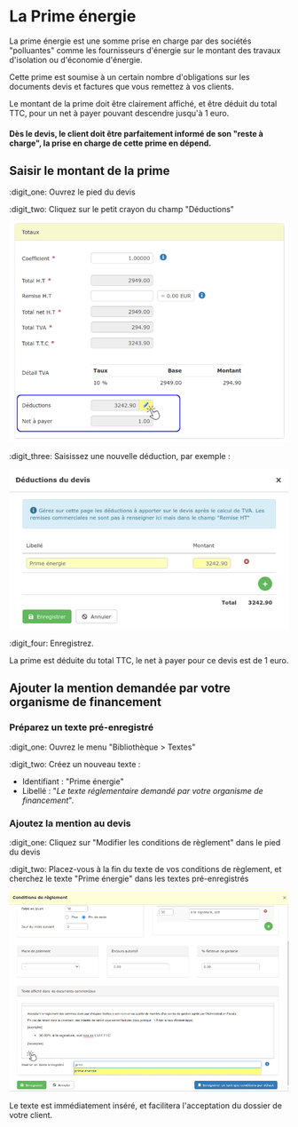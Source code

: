# La Prime énergie

La prime énergie est une somme prise en charge par des sociétés "polluantes" comme les fournisseurs d'énergie sur le montant des travaux d'isolation ou d'économie d'énergie.

Cette prime est soumise à un certain nombre d'obligations sur les documents devis et factures que vous remettez à vos clients.

Le montant de la prime doit être clairement affiché, et être déduit du total TTC, pour un net à payer pouvant descendre jusqu'à 1 euro. 

#### Dès le devis, le client doit être parfaitement informé de son "reste à charge", la prise en charge de cette prime en dépend.



## Saisir le montant de la prime

:digit_one: Ouvrez le pied du devis

:digit_two: Cliquez sur le petit crayon du champ "Déductions" 

![](../../../../.gitbook/assets/screenshot-149-.png)

:digit_three: Saisissez une nouvelle déduction, par exemple :

![](../../../../.gitbook/assets/screenshot-150c-.png)

:digit_four: Enregistrez.

La prime est déduite du total TTC, le net à payer pour ce devis est de 1 euro.



## Ajouter la mention demandée par votre organisme de financement



### **Préparez un texte pré-enregistré**

:digit_one: Ouvrez le menu "Bibliothèque > Textes"

:digit_two: Créez un nouveau texte :

* Identifiant : "Prime énergie"
* Libellé : "_Le texte réglementaire demandé par votre organisme de financement_".



### **Ajoutez la mention au devis**

:digit_one: Cliquez sur "Modifier les conditions de règlement" dans le pied du devis

:digit_two: Placez-vous à la fin du texte de vos conditions de règlement, et cherchez le texte "Prime énergie" dans les textes pré-enregistrés

![](../../../../.gitbook/assets/screenshot-151a-.png)

Le texte est immédiatement inséré, et facilitera l'acceptation du dossier de votre client.
